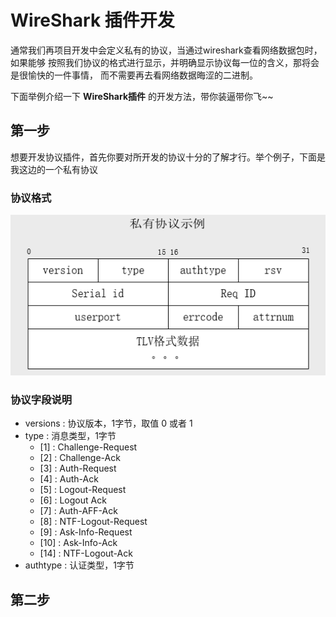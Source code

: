 # WireShark 插件开发

通常我们再项目开发中会定义私有的协议，当通过wireshark查看网络数据包时，如果能够
按照我们协议的格式进行显示，并明确显示协议每一位的含义，那将会是很愉快的一件事情，
而不需要再去看网络数据晦涩的二进制。


下面举例介绍一下 **WireShark插件** 的开发方法，带你装逼带你飞~~

## 第一步

想要开发协议插件，首先你要对所开发的协议十分的了解才行。举个例子，下面是我这边的一个私有协议

### 协议格式

![私有portal协议](./images/portal.png)

### 协议字段说明

+ versions : 协议版本，1字节，取值 0 或者 1
+ type : 消息类型，1字节
	+ [1] :  Challenge-Request
	+ [2] :  Challenge-Ack
	+ [3] :  Auth-Request
	+ [4] :  Auth-Ack
	+ [5] :  Logout-Request
	+ [6] :  Logout Ack
	+ [7] :  Auth-AFF-Ack
	+ [8] :  NTF-Logout-Request
	+ [9] :  Ask-Info-Request
	+ [10] : Ask-Info-Ack
	+ [14] : NTF-Logout-Ack
+ authtype : 认证类型，1字节


## 第二步